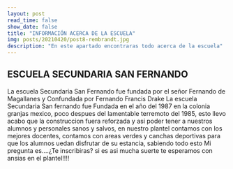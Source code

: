 ```yaml
---
layout: post
read_time: false
show_date: false
title: "INFORMACIÓN ACERCA DE LA ESCUELA"
img: posts/20210420/post8-rembrandt.jpg
description: "En este apartado encontraras todo acerca de la escuela"
---
```

## ESCUELA SECUNDARIA SAN FERNANDO
La escuela Secundaria San Fernando fue fundada por el señor Fernando de Magallanes y Confundada por Fernando Francis Drake
La escuela Secundaria San fernando fue Fundada en el año del 1987 en la colonia granjas mexico, poco despues del lamentable terremoto del 1985,
esto llevo acabo que la construccion fuera reforzada y asi poder tener a nuestros alumnos y personales sanos y salvos, en nuestro plantel contamos con los mejores docentes, contamos con areas verdes y canchas deportivas para que los alumnos uedan disfrutar de su estancia, sabiendo todo esto Mi pregunta es....¿Te inscribiras?
si es asi mucha suerte te esperamos con ansias en el plantel!!!! 
